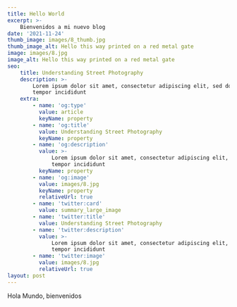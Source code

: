 ```yaml
---
title: Hello World
excerpt: >-
    Bienvenidos a mi nuevo blog
date: '2021-11-24'
thumb_image: images/8_thumb.jpg
thumb_image_alt: Hello this way printed on a red metal gate
image: images/8.jpg
image_alt: Hello this way printed on a red metal gate
seo:
    title: Understanding Street Photography
    description: >-
        Lorem ipsum dolor sit amet, consectetur adipiscing elit, sed do eiusmod
        tempor incididunt
    extra:
        - name: 'og:type'
          value: article
          keyName: property
        - name: 'og:title'
          value: Understanding Street Photography
          keyName: property
        - name: 'og:description'
          value: >-
              Lorem ipsum dolor sit amet, consectetur adipiscing elit, sed do eiusmod
              tempor incididunt
          keyName: property
        - name: 'og:image'
          value: images/8.jpg
          keyName: property
          relativeUrl: true
        - name: 'twitter:card'
          value: summary_large_image
        - name: 'twitter:title'
          value: Understanding Street Photography
        - name: 'twitter:description'
          value: >-
              Lorem ipsum dolor sit amet, consectetur adipiscing elit, sed do eiusmod
              tempor incididunt
        - name: 'twitter:image'
          value: images/8.jpg
          relativeUrl: true
layout: post
---
```


Hola Mundo, bienvenidos
